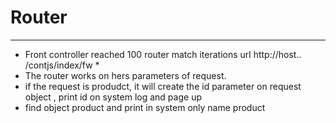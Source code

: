 # **Router**
**** 
* Front controller reached 100 router match iterations   url http://host.. /contjs/index/fw *
* The router  works on hers parameters of request.
*  if the request is produdct, it will create  the id parameter on request object , print id on system log and  page up 
* find object product and print in system only name product
